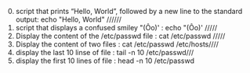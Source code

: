 0. script that prints “Hello, World”, followed by a new line to the standard output: echo "Hello, World" //////
1. script that displays a confused smiley "(Ôo)' : echo \"\(Ôo\)\' /////
2. Display the content of the /etc/passwd file : cat /etc/passwd /////
3. Display the content of two files : cat /etc/passwd /etc/hosts////
4. display the last 10 linse of file : tail -n 10 /etc/passwd///
5. display the first 10 lines of file : head -n 10 /etc/passwd 
